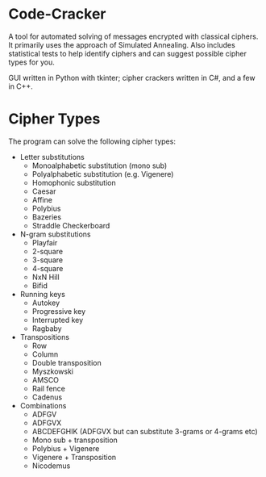 # Code-Cracker

A tool for automated solving of messages encrypted with classical ciphers. It primarily uses the approach of Simulated Annealing. Also includes statistical tests to help identify ciphers and can suggest possible cipher types for you.

GUI written in Python with tkinter; cipher crackers written in C#, and a few in C++.

# Cipher Types

The program can solve the following cipher types:
* Letter substitutions
  * Monoalphabetic substitution (mono sub)
  * Polyalphabetic substitution (e.g. Vigenere)
  * Homophonic substitution
  * Caesar
  * Affine
  * Polybius
  * Bazeries
  * Straddle Checkerboard
* N-gram substitutions
  * Playfair
  * 2-square
  * 3-square
  * 4-square
  * NxN Hill
  * Bifid
* Running keys
  * Autokey
  * Progressive key
  * Interrupted key
  * Ragbaby
* Transpositions
  * Row
  * Column
  * Double transposition
  * Myszkowski
  * AMSCO
  * Rail fence
  * Cadenus
* Combinations
  * ADFGV
  * ADFGVX
  * ABCDEFGHIK (ADFGVX but can substitute 3-grams or 4-grams etc)
  * Mono sub + transposition
  * Polybius + Vigenere
  * Vigenere + Transposition
  * Nicodemus
